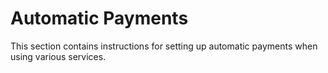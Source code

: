 # Automatic Payments

This section contains instructions for setting up automatic payments when using various services.